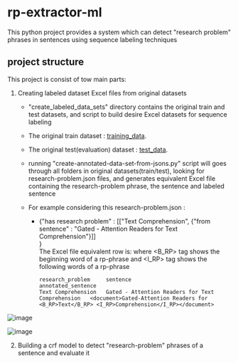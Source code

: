 # rp-extractor-ml

This python project provides a system which can detect "research problem" phrases in sentences using sequence labeling techniques

## project structure

This project is consist of tow main parts:

1. Creating labeled dataset Excel files from original datasets
   - "create_labeled_data_sets" directory contains the original train and test datasets, and script to build desire Excel datasets for sequence labeling

   - The original train dataset : [training_data](https://github.com/ncg-task/training-data).
   - The original test(evaluation) dataset : [test_data](https://github.com/ncg-task/test-data).

   - running "create-annotated-data-set-from-jsons.py" script will goes through all folders in original datasets(train/test), looking for research-problem.json
files, and generates equivalent Excel file containing the research-problem phrase, the sentence and labeled sentence

   - For example considering this research-problem.json :
     -  {"has research problem" :
            [["Text Comprehension", {"from sentence" : "Gated - Attention Readers for Text Comprehension"}]]<br />
            } <br />The Excel file equivalent row is: where <B_RP> tag shows the beginning word of a rp-phrase and <I_RP> tag shows the following words of a rp-phrase<br /> 
           
            
            research_problem	 sentence	                                         annotated_sentence
            Text Comprehension	 Gated - Attention Readers for Text Comprehension	<document>Gated-Attention Readers for <B_RP>Text</B_RP> <I_RP>Comprehension</I_RP></document>
![image](https://user-images.githubusercontent.com/45291684/176881622-8b411591-63be-4650-b9f3-933f4a122f97.png)

![image](https://user-images.githubusercontent.com/45291684/176881527-eeeaee18-d937-475a-b890-5ee4090da14e.png)




2. Building a crf model to detect "research-problem" phrases of a sentence and evaluate it
